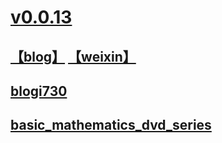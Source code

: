 
# [v0.0.13](https://github.com/littleflute/dvd1/edit/master/README.md)
## [【blog】](https://littleflute.github.io/blog) [【weixin】](https://littleflute.github.io/weixin)
## [blogi730](blogi730)
## [basic_mathematics_dvd_series](027_1040)
